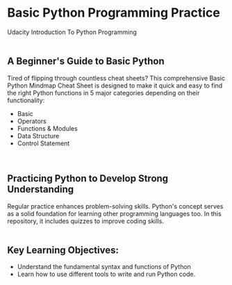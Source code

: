 # Basic Python Programming Practice
Udacity Introduction To Python Programming
<br><br>

## A Beginner's Guide to Basic Python
Tired of flipping through countless cheat sheets? This comprehensive Basic Python Mindmap Cheat Sheet is designed to make it quick and easy to find the right Python functions in 5 major categories depending on their functionality:
- Basic
- Operators
- Functions & Modules
- Data Structure
- Control Statement
<br>

## Practicing Python to Develop Strong Understanding
Regular practice enhances problem-solving skills. Python's concept serves as a solid foundation for learning other programming languages too.
In this repository, it includes quizzes to improve coding skills.
<br><br>

## Key Learning Objectives:
- Understand the fundamental syntax and functions of Python
- Learn how to use different tools to write and run Python code.
<br>
